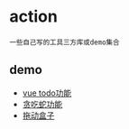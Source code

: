 # action
    一些自己写的工具三方库或demo集合

## demo
- [vue todo功能](https://jxiangji.github.io/action/vue/todo)
- [贪吃蛇功能](https://jxiangji.github.io/action/demo/demo1)
- [拖动盒子](https://jxiangji.github.io/action/demo/dragMove)

